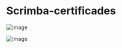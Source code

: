 # Scrimba-certificades

![image](https://user-images.githubusercontent.com/80261904/166007056-b33cf447-ca99-4ec8-b291-dd448a7e295f.png)

![image](https://user-images.githubusercontent.com/80261904/166064925-da572fac-a5ef-4354-b2ec-93b9f6c094bd.png)

